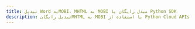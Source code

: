 ---title: تبدیل Word بهMOBI، MHTML به MOBI مبدل رایگان یا Python SDKdescription: تبدیل رایگانMHTML به MOBI با استفاده از Python Cloud APIs & SDK. همچنین اسناد Microsoft Word و OpenOffice را در Cloud ایجاد، ویرایش و رندر کنید.---